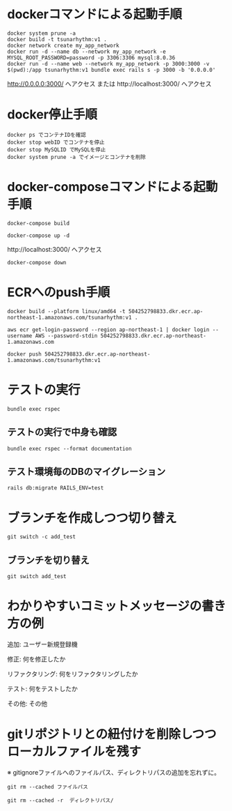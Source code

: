 # dockerコマンドによる起動手順
```
docker system prune -a
docker build -t tsunarhythm:v1 .
docker network create my_app_network
docker run -d --name db --network my_app_network -e MYSQL_ROOT_PASSWORD=password -p 3306:3306 mysql:8.0.36
docker run -d --name web --network my_app_network -p 3000:3000 -v $(pwd):/app tsunarhythm:v1 bundle exec rails s -p 3000 -b '0.0.0.0'
```
http://0.0.0.0:3000/ へアクセス または http://localhost:3000/ へアクセス

# docker停止手順
```
docker ps でコンテナIDを確認
docker stop webID でコンテナを停止
docker stop MySQLID でMySQLを停止
docker system prune -a でイメージとコンテナを削除
```

# docker-composeコマンドによる起動手順
```
docker-compose build
```
```
docker-compose up -d
```
http://localhost:3000/ へアクセス
```
docker-compose down
```

# ECRへのpush手順
```
docker build --platform linux/amd64 -t 504252798833.dkr.ecr.ap-northeast-1.amazonaws.com/tsunarhythm:v1 . 
```
```
aws ecr get-login-password --region ap-northeast-1 | docker login --username AWS --password-stdin 504252798833.dkr.ecr.ap-northeast-1.amazonaws.com
```
```
docker push 504252798833.dkr.ecr.ap-northeast-1.amazonaws.com/tsunarhythm:v1
```

# テストの実行
```
bundle exec rspec
```
## テストの実行で中身も確認
```
bundle exec rspec --format documentation
```
## テスト環境毎のDBのマイグレーション
```
rails db:migrate RAILS_ENV=test
```
# ブランチを作成しつつ切り替え
```
git switch -c add_test
```
## ブランチを切り替え
```
git switch add_test
```
# わかりやすいコミットメッセージの書き方の例
追加: ユーザー新規登録機

修正: 何を修正したか

リファクタリング: 何をリファクタリングしたか

テスト: 何をテストしたか

その他: その他

# gitリポジトリとの紐付けを削除しつつローカルファイルを残す
※ gitignoreファイルへのファイルパス、ディレクトリパスの追加を忘れずに。
```
git rm --cached ファイルパス
```
```
git rm --cached -r  ディレクトリパス/
```